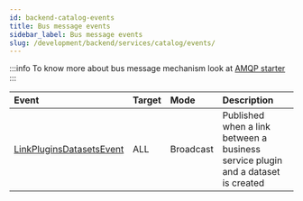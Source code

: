 ```yaml
---
id: backend-catalog-events
title: Bus message events
sidebar_label: Bus message events
slug: /development/backend/services/catalog/events/
---
```


:::info
To know more about bus message mechanism look at [AMQP starter](../../../framework/starters/amqp/)
:::

 | Event    | Target   | Mode    | Description     |
 | :----    | :----    | :------ | :-----------    |
 | [LinkPluginsDatasetsEvent](https://github.com/RegardsOss/regards-catalog/blob/master/catalog-services/catalog-services-domain/src/main/java/fr/cnes/regards/modules/catalog/services/domain/LinkPluginsDatasets.java) | ALL | Broadcast | Published when a link between a business service plugin and a dataset is created |
